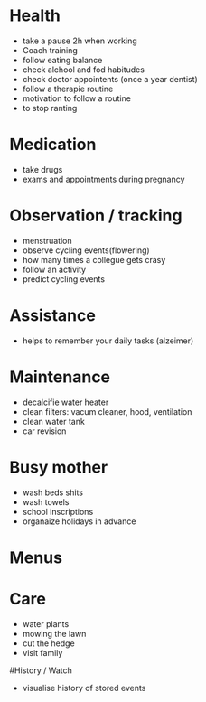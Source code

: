 # Health
* take a pause 2h when working 
* Coach training
* follow eating balance
* check alchool and fod habitudes
* check doctor appointents (once a year dentist)
* follow a therapie routine
* motivation to follow a routine
* to stop ranting

# Medication
* take drugs
* exams and appointments during pregnancy 

# Observation / tracking
* menstruation
* observe cycling events(flowering)
* how many times a collegue gets crasy
* follow an activity
* predict cycling events

# Assistance
* helps to remember your daily tasks (alzeimer)

# Maintenance
* decalcifie water heater
* clean filters: vacum cleaner, hood, ventilation
* clean water tank
* car revision

# Busy mother
* wash beds shits
* wash towels
* school inscriptions
* organaize holidays in advance 

# Menus

# Care
* water plants
* mowing the lawn 
* cut the hedge
* visit family

#History / Watch
* visualise history of stored events
